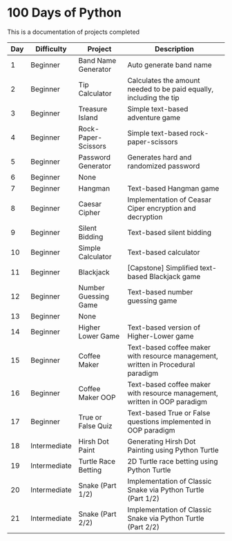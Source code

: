 # 100 Days of Python

This is a documentation of projects completed

| Day | Difficulty    | Project             | Description | 
| -   | -             | -                   | - | 
|   1 | Beginner      | Band Name Generator | Auto generate band name |
|   2 | Beginner      | Tip Calculator      | Calculates the amount needed to be paid equally, including the tip |
|   3 | Beginner      | Treasure Island     | Simple text-based adventure game |
|   4 | Beginner      | Rock-Paper-Scissors | Simple text-based rock-paper-scissors |
|   5 | Beginner      | Password Generator  | Generates hard and randomized password |
|   6 | Beginner      | None                | |
|   7 | Beginner      | Hangman             | Text-based Hangman game |
|   8 | Beginner      | Caesar Cipher       | Implementation of Ceasar Ciper encryption and decryption |
|   9 | Beginner      | Silent Bidding      | Text-based silent bidding |
|  10 | Beginner      | Simple Calculator   | Text-based calculator |
|  11 | Beginner      | Blackjack           | [Capstone] Simplified text-based Blackjack game |
|  12 | Beginner      | Number Guessing Game| Text-based number guessing game |
|  13 | Beginner      | None                | |
|  14 | Beginner      | Higher Lower Game   | Text-based version of Higher-Lower game |
|  15 | Beginner      | Coffee Maker        | Text-based coffee maker with resource management, written in Procedural paradigm |
|  16 | Beginner      | Coffee Maker OOP    | Text-based coffee maker with resource management, written in OOP paradigm | 
|  17 | Beginner      | True or False Quiz  | Text-based True or False questions implemented in OOP paradigm |
|  18 | Intermediate  | Hirsh Dot Paint     | Generating Hirsh Dot Painting using Python Turtle | 
|  19 | Intermediate  | Turtle Race Betting | 2D Turtle race betting using Python Turtle | 
|  20 | Intermediate  | Snake (Part 1/2)    | Implementation of Classic Snake via Python Turtle (Part 1/2) |
|  21 | Intermediate  | Snake (Part 2/2)    | Implementation of Classic Snake via Python Turtle (Part 2/2) |